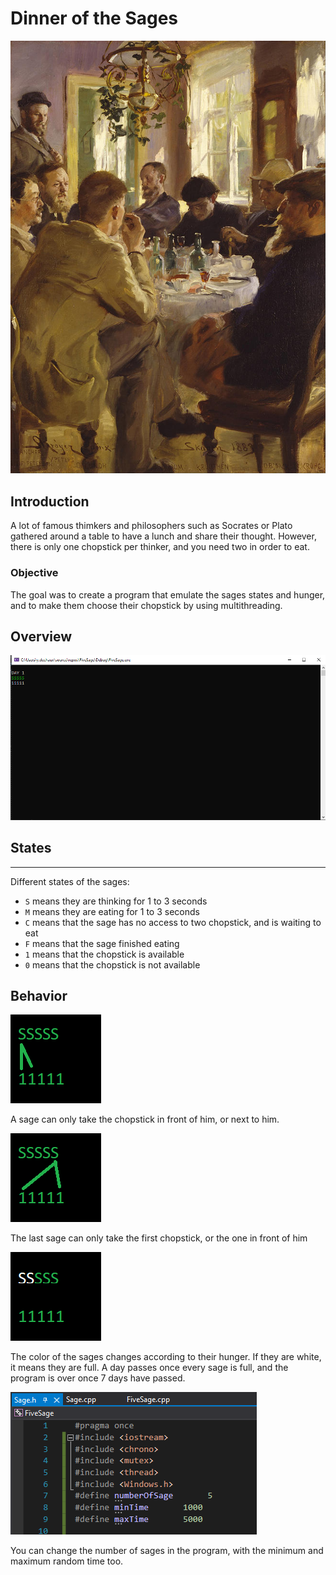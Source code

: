 # Dinner of the Sages
![jpg](img/sage_eating.jpg)
## Introduction


A lot of famous thimkers and philosophers such as Socrates or Plato gathered around a table to have a lunch and share their thought. However, there is only one chopstick per thinker, and you need two in order to eat.

### Objective

The goal was to create a program that emulate the sages states and hunger, and to make them choose their chopstick by using multithreading.



## Overview
![png](img/Capture.PNG)

## States
-----------
Different states of the sages: <br>
- `S` means they are thinking for 1 to 3 seconds
- `M`  means they are eating for 1 to 3 seconds
- `C` means that the sage has no access to two chopstick, and is waiting to eat
- `F` means that the sage finished eating
- `1` means that the chopstick is available
- `0` means that the chopstick is not available

## Behavior
![png](img/how_sage_choose.png)

A sage can only take the chopstick in front of him, or next to him.

![png](img/how_sage_choose3.png)

The last sage can only take the first chopstick, or the one in front of him

![png](img/how_sage_choose2.png)

The color of the sages changes according to their hunger. If they are white, it means they are full.
A day passes once every sage is full, and the program is over once 7 days have passed.

![png](img/Capture2.PNG)

You can change the number of sages in the program, with the minimum and maximum random time too.
